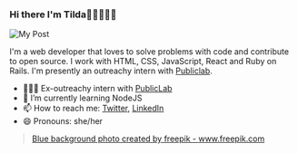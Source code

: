 ### Hi there I'm Tilda👋🏾👩🏾‍💻

![My Post](https://user-images.githubusercontent.com/63427719/122384739-e378f880-cf63-11eb-8716-c00b1157bf35.png)

I'm a web developer that loves to solve problems with code and contribute to open source. I work with HTML, CSS, JavaScript, React and Ruby on Rails. I'm presently an outreachy intern with [Publiclab](https://publiclab.org).

- 👩🏾‍💻 Ex-outreachy intern with [PublicLab](https://publiclab.org)
- 🌱 I’m currently learning NodeJS
- 📫 How to reach me: [Twitter](https://twitter.com/B_eautifulChaos), [LinkedIn](https://www.linkedin.com/in/mathilda-udufo/)
- 😄 Pronouns: she/her


> <a href="https://www.freepik.com/photos/blue-background">Blue background photo created by freepik - www.freepik.com</a>
